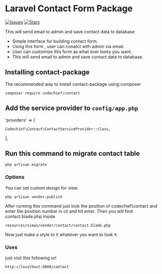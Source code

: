 Laravel Contact Form Package
============================

[![Issues](https://img.shields.io/github/issues/techmahedy/laravel-contact-form-package.svg?style=flat-square)](https://github.com/techmahedy/laravel-contact-form-package/issues)
[![Stars](https://img.shields.io/github/stars/techmahedy/laravel-contact-form-package.svg?style=flat-square)](https://github.com/techmahedy/laravel-contact-form-package/stargazers)

This will send email to admin and save contact data to database

- Simple interface for building contact form.
- Using this form , user can conatct with admin via email.
- User can customize this form as what ever looks you want.
- This will send email to admin and save contact data to database.

## Installing contact-package

The recommended way to install contact-package using composer

    composer require codechief/contact

## Add the service provider to `config/app.php`

'providers' => [

    Codechief\Contact\ContactServiceProvider::class,

],

## Run this command to migrate contact table 

    php artisan migrate 
 
### Options 

You can set custom design for view.

    php artisan vendor:publish

After running this command just look the position of codechief\contact and enter the position number in cli and hit enter. Then you will find contact.blade.php inside 

    resources/views/vendor/contact/contact.blade.php 

Now just make a style to it whatever you want to look it. 

### Uses

just visit this following url

    http://localhost:8000/contact 
